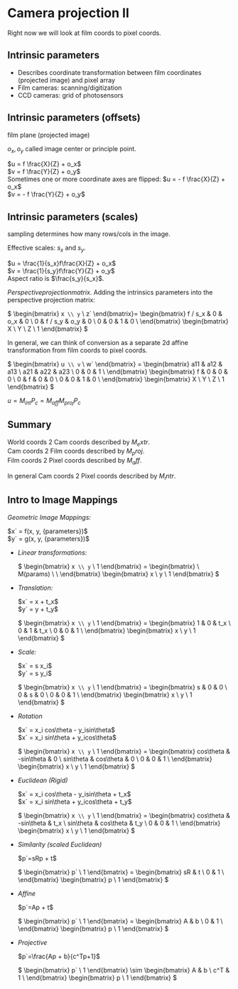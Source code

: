 
# Camera projection II

Right now we will look at film coords to pixel coords.

## Intrinsic parameters
- Describes coordinate transformation between film coordinates (projected image) and pixel array
- Film cameras: scanning/digitization
- CCD cameras: grid of photosensors

## Intrinsic parameters (offsets)

film plane (projected image)

$o_x, o_y$ called image center or principle point.

$u = f \frac{X}{Z} + o_x$\
$v = f \frac{Y}{Z} + o_y$\
Sometimes one or more coordinate axes are flipped:
$u = - f \frac{X}{Z} + o_x$\
$v = - f \frac{Y}{Z} + o_y$

## Intrinsic parameters (scales)

sampling determines how many rows/cols in the image.

Effective scales: $s_x$ and $s_y$.

$u = \frac{1}{s_x}f\frac{X}{Z} + o_x$\
$v = \frac{1}{s_y}f\frac{Y}{Z} + o_y$\
Aspect ratio is $\frac{s_y}{s_x}$.

$Perspective projection matrix$.
Adding the intrinsics parameters into the perspective projection matrix:

$
\begin{bmatrix}
x` \\
y` \\
z`
\end{bmatrix}=
\begin{bmatrix}
f / s_x & 0 & o_x & 0 \\
0 & f / s_y  & o_y & 0 \\
0 & 0 & 1 & 0 \\
\end{bmatrix}
\begin{bmatrix}
X \\
Y \\
Z \\
1
\end{bmatrix}
$

In general, we can think of conversion as a separate 2d affine transformation from film coords to pixel coords.

$
\begin{bmatrix}
u` \\
v` \\
w`
\end{bmatrix} =
\begin{bmatrix}
a11 & a12 & a13 \\
a21 & a22 & a23 \\
0 & 0 & 1 \\
\end{bmatrix}
\begin{bmatrix}
f & 0 & 0 & 0 \\
0 & f & 0 & 0 \\
0 & 0 & 1 & 0 \\
\end{bmatrix}
\begin{bmatrix}
X \\
Y \\
Z \\
1
\end{bmatrix}
$

$u = M_{int}P_c = M_{aff}M_{proj}P_c$

## Summary

World coords 2 Cam coords described by $M_extr$.\
Cam coords 2 Film coords described by $M_proj$.\
Film coords 2 Pixel coords described by $M_aff$.

In general Cam coords 2 Pixel coords described by $M_intr$.

## Intro to Image Mappings

*Geometric Image Mappings:*

$x` = f(x, y, {parameters})$\
$y` = g(x, y, {parameters})$

- *Linear transformations:*

    $
    \begin{bmatrix}
    x` \\
    y` \\
    1
    \end{bmatrix} =
    \begin{bmatrix}
    \\
    M(params) \\
    \\
    \end{bmatrix}
    \begin{bmatrix}
    x \\
    y \\
    1
    \end{bmatrix}
    $

- *Translation:*

    $x` = x + t_x$\
    $y` = y + t_y$

    $
    \begin{bmatrix}
    x` \\
    y` \\
    1
    \end{bmatrix} =
    \begin{bmatrix}
    1 & 0 & t_x  \\
    0 & 1 & t_x  \\
    0 & 0 & 1  \\
    \end{bmatrix}
    \begin{bmatrix}
    x \\
    y \\
    1
    \end{bmatrix}
    $

- *Scale:*

    $x` = s x_i$\
    $y` = s y_i$

    $
    \begin{bmatrix}
    x` \\
    y` \\
    1
    \end{bmatrix} =
    \begin{bmatrix}
    s & 0 & 0  \\
    0 & s & 0  \\
    0 & 0 & 1  \\
    \end{bmatrix}
    \begin{bmatrix}
    x \\
    y \\
    1
    \end{bmatrix}
    $

- *Rotation*

    $x` = x_i cos\theta - y_isin\theta$\
    $x` = x_i sin\theta + y_icos\theta$

    $
    \begin{bmatrix}
    x` \\
    y` \\
    1
    \end{bmatrix} =
    \begin{bmatrix}
    cos\theta & -sin\theta & 0  \\
    sin\theta & cos\theta & 0  \\
    0 & 0 & 1  \\
    \end{bmatrix}
    \begin{bmatrix}
    x \\
    y \\
    1
    \end{bmatrix}
    $

- *Euclidean (Rigid)*

    $x` = x_i cos\theta - y_isin\theta + t_x$\
    $x` = x_i sin\theta + y_icos\theta + t_y$

    $
    \begin{bmatrix}
    x` \\
    y` \\
    1
    \end{bmatrix} =
    \begin{bmatrix}
    cos\theta & -sin\theta & t_x  \\
    sin\theta & cos\theta & t_y  \\
    0 & 0 & 1  \\
    \end{bmatrix}
    \begin{bmatrix}
    x \\
    y \\
    1
    \end{bmatrix}
    $

- *Similarity (scaled Euclidean)*

    $p`=sRp + t$

    $
    \begin{bmatrix}
    p` \\
    1
    \end{bmatrix} =
    \begin{bmatrix}
    sR & t \\
    0 & 1  \\
    \end{bmatrix}
    \begin{bmatrix}
    p \\
    1
    \end{bmatrix}
    $

- *Affine*

    $p`=Ap + t$

    $
    \begin{bmatrix}
    p` \\
    1
    \end{bmatrix} =
    \begin{bmatrix}
    A & b \\
    0 & 1  \\
    \end{bmatrix}
    \begin{bmatrix}
    p \\
    1
    \end{bmatrix}
    $

- *Projective*

    $p`=\frac{Ap + b}{c^Tp+1}$

    $
    \begin{bmatrix}
    p` \\
    1
    \end{bmatrix} \sim
    \begin{bmatrix}
    A & b \\
    c^T & 1  \\
    \end{bmatrix}
    \begin{bmatrix}
    p \\
    1
    \end{bmatrix}
    $


